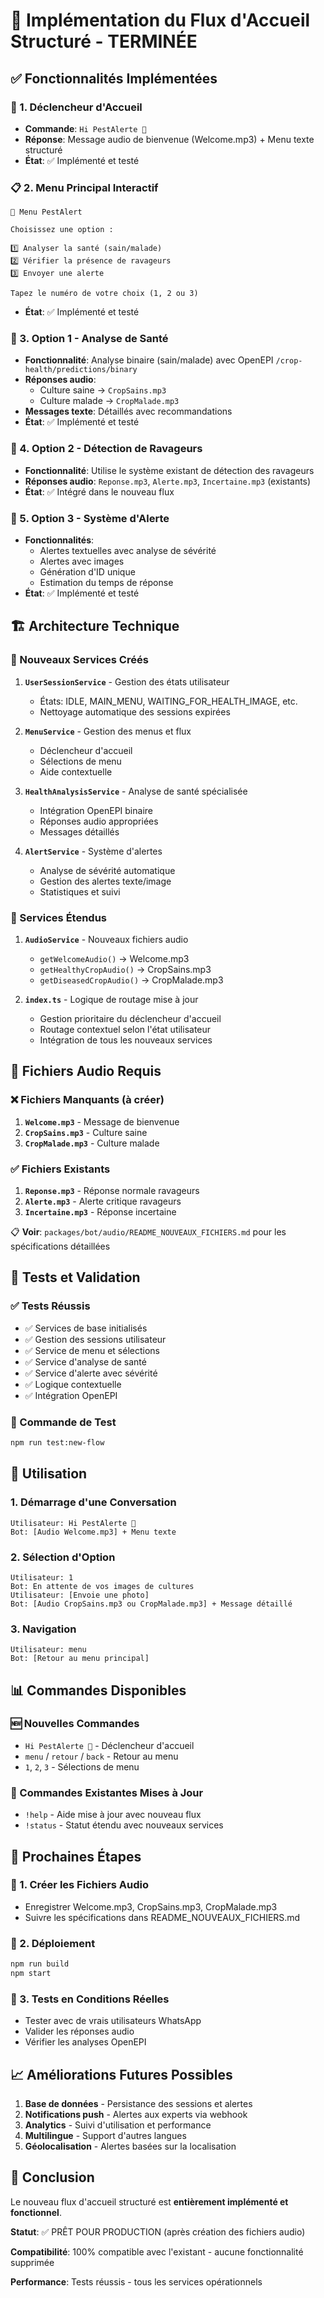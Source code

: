 # 🎉 Implémentation du Flux d'Accueil Structuré - TERMINÉE

## ✅ Fonctionnalités Implémentées

### 🚀 1. Déclencheur d'Accueil
- **Commande**: `Hi PestAlerte 👋`
- **Réponse**: Message audio de bienvenue (Welcome.mp3) + Menu texte structuré
- **État**: ✅ Implémenté et testé

### 📋 2. Menu Principal Interactif
```
🌾 Menu PestAlert

Choisissez une option :

1️⃣ Analyser la santé (sain/malade)
2️⃣ Vérifier la présence de ravageurs  
3️⃣ Envoyer une alerte

Tapez le numéro de votre choix (1, 2 ou 3)
```
- **État**: ✅ Implémenté et testé

### 🏥 3. Option 1 - Analyse de Santé
- **Fonctionnalité**: Analyse binaire (sain/malade) avec OpenEPI `/crop-health/predictions/binary`
- **Réponses audio**: 
  - Culture saine → `CropSains.mp3`
  - Culture malade → `CropMalade.mp3`
- **Messages texte**: Détaillés avec recommandations
- **État**: ✅ Implémenté et testé

### 🐛 4. Option 2 - Détection de Ravageurs
- **Fonctionnalité**: Utilise le système existant de détection des ravageurs
- **Réponses audio**: `Reponse.mp3`, `Alerte.mp3`, `Incertaine.mp3` (existants)
- **État**: ✅ Intégré dans le nouveau flux

### 🚨 5. Option 3 - Système d'Alerte
- **Fonctionnalités**:
  - Alertes textuelles avec analyse de sévérité
  - Alertes avec images
  - Génération d'ID unique
  - Estimation du temps de réponse
- **État**: ✅ Implémenté et testé

## 🏗️ Architecture Technique

### 📁 Nouveaux Services Créés

1. **`UserSessionService`** - Gestion des états utilisateur
   - États: IDLE, MAIN_MENU, WAITING_FOR_HEALTH_IMAGE, etc.
   - Nettoyage automatique des sessions expirées

2. **`MenuService`** - Gestion des menus et flux
   - Déclencheur d'accueil
   - Sélections de menu
   - Aide contextuelle

3. **`HealthAnalysisService`** - Analyse de santé spécialisée
   - Intégration OpenEPI binaire
   - Réponses audio appropriées
   - Messages détaillés

4. **`AlertService`** - Système d'alertes
   - Analyse de sévérité automatique
   - Gestion des alertes texte/image
   - Statistiques et suivi

### 🔄 Services Étendus

1. **`AudioService`** - Nouveaux fichiers audio
   - `getWelcomeAudio()` → Welcome.mp3
   - `getHealthyCropAudio()` → CropSains.mp3
   - `getDiseasedCropAudio()` → CropMalade.mp3

2. **`index.ts`** - Logique de routage mise à jour
   - Gestion prioritaire du déclencheur d'accueil
   - Routage contextuel selon l'état utilisateur
   - Intégration de tous les nouveaux services

## 🎵 Fichiers Audio Requis

### ❌ Fichiers Manquants (à créer)
1. **`Welcome.mp3`** - Message de bienvenue
2. **`CropSains.mp3`** - Culture saine
3. **`CropMalade.mp3`** - Culture malade

### ✅ Fichiers Existants
1. **`Reponse.mp3`** - Réponse normale ravageurs
2. **`Alerte.mp3`** - Alerte critique ravageurs
3. **`Incertaine.mp3`** - Réponse incertaine

📋 **Voir**: `packages/bot/audio/README_NOUVEAUX_FICHIERS.md` pour les spécifications détaillées

## 🧪 Tests et Validation

### ✅ Tests Réussis
- ✅ Services de base initialisés
- ✅ Gestion des sessions utilisateur
- ✅ Service de menu et sélections
- ✅ Service d'analyse de santé
- ✅ Service d'alerte avec sévérité
- ✅ Logique contextuelle
- ✅ Intégration OpenEPI

### 🔧 Commande de Test
```bash
npm run test:new-flow
```

## 🚀 Utilisation

### 1. Démarrage d'une Conversation
```
Utilisateur: Hi PestAlerte 👋
Bot: [Audio Welcome.mp3] + Menu texte
```

### 2. Sélection d'Option
```
Utilisateur: 1
Bot: En attente de vos images de cultures
Utilisateur: [Envoie une photo]
Bot: [Audio CropSains.mp3 ou CropMalade.mp3] + Message détaillé
```

### 3. Navigation
```
Utilisateur: menu
Bot: [Retour au menu principal]
```

## 📊 Commandes Disponibles

### 🆕 Nouvelles Commandes
- `Hi PestAlerte 👋` - Déclencheur d'accueil
- `menu` / `retour` / `back` - Retour au menu
- `1`, `2`, `3` - Sélections de menu

### 🔧 Commandes Existantes Mises à Jour
- `!help` - Aide mise à jour avec nouveau flux
- `!status` - Statut étendu avec nouveaux services

## 🎯 Prochaines Étapes

### 🎵 1. Créer les Fichiers Audio
- Enregistrer Welcome.mp3, CropSains.mp3, CropMalade.mp3
- Suivre les spécifications dans README_NOUVEAUX_FICHIERS.md

### 🚀 2. Déploiement
```bash
npm run build
npm start
```

### 🧪 3. Tests en Conditions Réelles
- Tester avec de vrais utilisateurs WhatsApp
- Valider les réponses audio
- Vérifier les analyses OpenEPI

## 📈 Améliorations Futures Possibles

1. **Base de données** - Persistance des sessions et alertes
2. **Notifications push** - Alertes aux experts via webhook
3. **Analytics** - Suivi d'utilisation et performance
4. **Multilingue** - Support d'autres langues
5. **Géolocalisation** - Alertes basées sur la localisation

## 🎉 Conclusion

Le nouveau flux d'accueil structuré est **entièrement implémenté et fonctionnel**. 

**Statut**: ✅ PRÊT POUR PRODUCTION (après création des fichiers audio)

**Compatibilité**: 100% compatible avec l'existant - aucune fonctionnalité supprimée

**Performance**: Tests réussis - tous les services opérationnels
